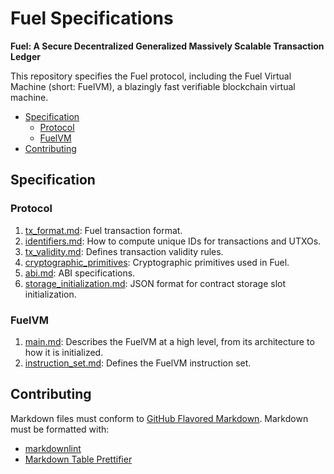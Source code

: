 # Fuel Specifications

**Fuel: A Secure Decentralized Generalized Massively Scalable Transaction Ledger**

This repository specifies the Fuel protocol, including the Fuel Virtual Machine (short: FuelVM), a blazingly fast verifiable blockchain virtual machine.

- [Specification](#specification)
  - [Protocol](#protocol)
  - [FuelVM](#fuelvm)
- [Contributing](#contributing)

## Specification

### Protocol

1. [tx_format.md](./specs/protocol/tx_format.md): Fuel transaction format.
1. [identifiers.md](./specs/protocol/identifiers.md): How to compute unique IDs for transactions and UTXOs.
1. [tx_validity.md](./specs/protocol/tx_validity.md): Defines transaction validity rules.
1. [cryptographic_primitives](./specs/protocol/cryptographic_primitives.md): Cryptographic primitives used in Fuel.
1. [abi.md](./specs/protocol/abi.md): ABI specifications.
1. [storage_initialization.md](./specs/protocol/storage_initialization.md): JSON format for contract storage slot initialization.

### FuelVM

1. [main.md](./specs/vm/main.md): Describes the FuelVM at a high level, from its architecture to how it is initialized.
1. [instruction_set.md](./specs/vm/instruction_set.md): Defines the FuelVM instruction set.

## Contributing

Markdown files must conform to [GitHub Flavored Markdown](https://github.github.com/gfm/). Markdown must be formatted with:

- [markdownlint](https://github.com/DavidAnson/markdownlint)
- [Markdown Table Prettifier](https://github.com/darkriszty/MarkdownTablePrettify-VSCodeExt)
